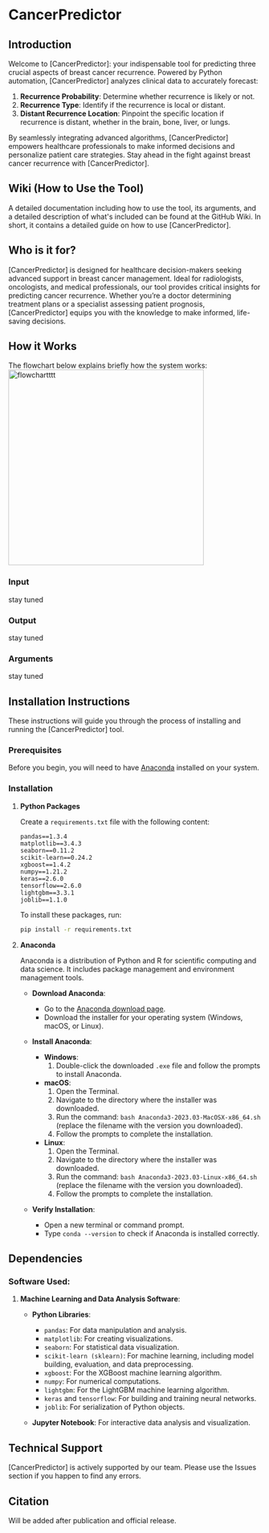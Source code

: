 # CancerPredictor

## Introduction

Welcome to [CancerPredictor]: your indispensable tool for predicting three crucial aspects of breast cancer recurrence. Powered by Python automation, [CancerPredictor] analyzes clinical data to accurately forecast:
1. **Recurrence Probability**: Determine whether recurrence is likely or not.
2. **Recurrence Type**: Identify if the recurrence is local or distant.
3. **Distant Recurrence Location**: Pinpoint the specific location if recurrence is distant, whether in the brain, bone, liver, or lungs.

By seamlessly integrating advanced algorithms, [CancerPredictor] empowers healthcare professionals to make informed decisions and personalize patient care strategies. Stay ahead in the fight against breast cancer recurrence with [CancerPredictor].

## Wiki (How to Use the Tool)

A detailed documentation including how to use the tool, its arguments, and a detailed description of what's included can be found at the GitHub Wiki. In short, it contains a detailed guide on how to use [CancerPredictor].

## Who is it for?

[CancerPredictor] is designed for healthcare decision-makers seeking advanced support in breast cancer management. Ideal for radiologists, oncologists, and medical professionals, our tool provides critical insights for predicting cancer recurrence. Whether you’re a doctor determining treatment plans or a specialist assessing patient prognosis, [CancerPredictor] equips you with the knowledge to make informed, life-saving decisions.

## How it Works
The flowchart below explains briefly how the system works:
<img width="389" alt="flowchartttt" src="https://github.com/SarahElmaasarawii2131/BC_RecurrenceMetastasisML/assets/127595897/77d31672-a309-43eb-acf3-dc0fa4796d72">


### Input

stay tuned
### Output

stay tuned
### Arguments

stay tuned
## Installation Instructions

These instructions will guide you through the process of installing and running the [CancerPredictor] tool.

### Prerequisites

Before you begin, you will need to have [Anaconda](https://www.anaconda.com/products/individual) installed on your system.

### Installation

1. **Python Packages**

    Create a `requirements.txt` file with the following content:
    ```plaintext
    pandas==1.3.4
    matplotlib==3.4.3
    seaborn==0.11.2
    scikit-learn==0.24.2
    xgboost==1.4.2
    numpy==1.21.2
    keras==2.6.0
    tensorflow==2.6.0
    lightgbm==3.3.1
    joblib==1.1.0
    ```

    To install these packages, run:
    ```bash
    pip install -r requirements.txt
    ```

2. **Anaconda**

    Anaconda is a distribution of Python and R for scientific computing and data science. It includes package management and environment management tools.

    - **Download Anaconda**:
      - Go to the [Anaconda download page](https://www.anaconda.com/products/individual).
      - Download the installer for your operating system (Windows, macOS, or Linux).

    - **Install Anaconda**:
      - **Windows**:
        1. Double-click the downloaded `.exe` file and follow the prompts to install Anaconda.
      - **macOS**:
        1. Open the Terminal.
        2. Navigate to the directory where the installer was downloaded.
        3. Run the command: `bash Anaconda3-2023.03-MacOSX-x86_64.sh` (replace the filename with the version you downloaded).
        4. Follow the prompts to complete the installation.
      - **Linux**:
        1. Open the Terminal.
        2. Navigate to the directory where the installer was downloaded.
        3. Run the command: `bash Anaconda3-2023.03-Linux-x86_64.sh` (replace the filename with the version you downloaded).
        4. Follow the prompts to complete the installation.

    - **Verify Installation**:
      - Open a new terminal or command prompt.
      - Type `conda --version` to check if Anaconda is installed correctly.

## Dependencies

### Software Used:

1. **Machine Learning and Data Analysis Software**:
    - **Python Libraries**:
        - `pandas`: For data manipulation and analysis.
        - `matplotlib`: For creating visualizations.
        - `seaborn`: For statistical data visualization.
        - `scikit-learn (sklearn)`: For machine learning, including model building, evaluation, and data preprocessing.
        - `xgboost`: For the XGBoost machine learning algorithm.
        - `numpy`: For numerical computations.
        - `lightgbm`: For the LightGBM machine learning algorithm.
        - `keras` and `tensorflow`: For building and training neural networks.
        - `joblib`: For serialization of Python objects.

    - **Jupyter Notebook**: For interactive data analysis and visualization.

## Technical Support

[CancerPredictor] is actively supported by our team. Please use the Issues section if you happen to find any errors.

## Citation

Will be added after publication and official release.
